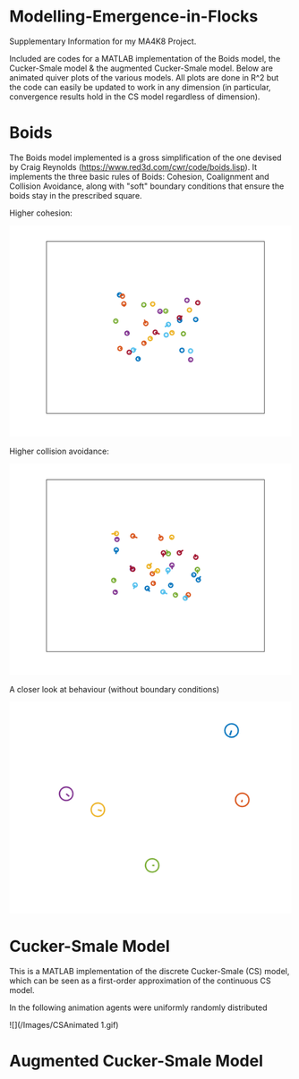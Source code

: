 # Modelling-Emergence-in-Flocks
Supplementary Information for my MA4K8 Project.

Included are codes for a MATLAB implementation of the Boids model, the Cucker-Smale model & the augmented Cucker-Smale model. Below are animated quiver plots of the various models. All plots are done in R^2 but the code can easily be updated to work in any dimension (in particular, convergence results hold in the CS model regardless of dimension).

# Boids

The Boids model implemented is a gross simplification of the one devised by Craig Reynolds (https://www.red3d.com/cwr/code/boids.lisp). It implements the three basic rules of Boids: Cohesion, Coalignment and Collision Avoidance, along with "soft" boundary conditions that ensure the boids stay in the prescribed square.

Higher cohesion:

<p align="center">
<img src="Images/Boids.gif">
</p>

Higher collision avoidance:

<p align="center">
<img src="Images/BoidsStrongAvoidance.gif">
</p>

A closer look at behaviour (without boundary conditions)
<p align="center">
<img src="Images/BoidsZoom.gif">
</p>

# Cucker-Smale Model

This is a MATLAB implementation of the discrete Cucker-Smale (CS) model, which can be seen as a first-order approximation of the continuous CS model.

In the following animation agents were uniformly randomly distributed

![](/Images/CSAnimated 1.gif)


# Augmented Cucker-Smale Model

